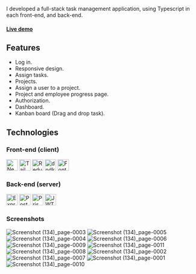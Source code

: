 I developed a full-stack task management application, using Typescript in each front-end, and back-end.
#### [Live demo](https://task-management-client-tan.vercel.app/) 
## Features
 - Log in.
 - Responsive design.
 - Assign tasks.
 - Projects.
 - Assign a user to a project.
 - Project and employee progress page.
 - Authorization.
 - Dashboard.
 - Kanban board (Drag and drop task).
## Technologies
### Front-end (client)
<div>
 <img src="https://img.shields.io/badge/Next JS-black?logo=next.js&logoColor=white&style=for-the-badge" height="30" alt="Next.js logo"/>
 <img src="https://img.shields.io/badge/Tailwind CSS-06B6D4?logo=tailwindcss&logoColor=white&style=for-the-badge" height="30" alt="Tailwind Css logo"/>
 <img src="https://img.shields.io/badge/Redux-7247a6?logo=redux&logoColor=white&style=for-the-badge" height="30" alt="Redux logo"/>
 <img src="https://img.shields.io/badge/✖ dnd kit-1e1e21?logo=dndkit&logoColor=white&style=for-the-badge" height="30" alt="dndkit logo"/>
 <img src="https://img.shields.io/badge/FontAwesomeIcon-blue?logo=fontawesome&logoColor=white&style=for-the-badge" height="30" alt="FontAwesomeIcon logo"/>
</div>

### Back-end (server)
<div>
 <img src="https://img.shields.io/badge/Express-dbd02c?logo=express&logoColor=black&style=for-the-badge" height="30" alt="Express logo"/>
 <img src="https://img.shields.io/badge/PostgreSQL-385a96?logo=postgresql&logoColor=white&style=for-the-badge" height="30" alt="PostgreSQL logo"/>
 <img src="https://img.shields.io/badge/Prisma-6562f0?logo=PrIsMa&logoColor=white&style=for-the-badge" height="30" alt="Prisma logo"/>
 <img src="https://img.shields.io/badge/JWT-black?logo=jsonwebtokens&logoColor=white&style=for-the-badge" height="30" alt="JWT logo"/>
</div>

### Screenshots
![Screenshot (134)_page-0003](https://github.com/user-attachments/assets/41876b4d-ae6b-467d-8357-64b4b3673a95)
![Screenshot (134)_page-0005](https://github.com/user-attachments/assets/1976d7db-6346-45db-bbe6-52d62a8fde65)
![Screenshot (134)_page-0004](https://github.com/user-attachments/assets/c2d4fe5d-6fba-4de5-8803-9fae2e3bef73)
![Screenshot (134)_page-0006](https://github.com/user-attachments/assets/ce9ef1c9-d865-4574-aa5e-e466792833d7)
![Screenshot (134)_page-0009](https://github.com/user-attachments/assets/21bf8e6b-bbcd-4082-b5bb-46a86f90b334)
![Screenshot (134)_page-0011](https://github.com/user-attachments/assets/1532165a-fbb9-4193-b9d8-a31246a354cf)
![Screenshot (134)_page-0008](https://github.com/user-attachments/assets/7743188e-b3cb-467f-83f2-74bbb4878f9a)
![Screenshot (134)_page-0002](https://github.com/user-attachments/assets/90cb63e8-24b0-4e16-a514-6b2f52e5c718)
![Screenshot (134)_page-0007](https://github.com/user-attachments/assets/7f4df2a1-4cf1-459d-9d91-24738050a9c7)
![Screenshot (134)_page-0001](https://github.com/user-attachments/assets/efccc103-04c2-4081-bb28-85a612ad54c4)
![Screenshot (134)_page-0010](https://github.com/user-attachments/assets/5012b084-faa5-4a9d-8cc9-d67138f1f14e)
